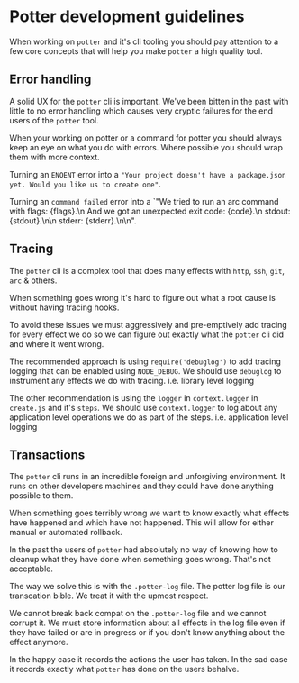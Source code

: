 # Potter development guidelines

When working on `potter` and it's cli tooling you should pay
  attention to a few core concepts that will help you make
  `potter` a high quality tool.

## Error handling

A solid UX for the `potter` cli is important. We've been bitten
  in the past with little to no error handling which causes very
  cryptic failures for the end users of the `potter` tool.

When your working on potter or a command for potter you should
  always keep an eye on what you do with errors. Where possible
  you should wrap them with more context.

Turning an `ENOENT` error into a `"Your project doesn't have a
  package.json yet. Would you like us to create one"`.

Turning an `command failed` error into a `"We tried to run an 
  arc command with flags: {flags}.\n And we got an unexpected
  exit code: {code}.\n stdout: {stdout}.\n\n
  stderr: {stderr}.\n\n".

## Tracing

The `potter` cli is a complex tool that does many effects with
  `http`, `ssh`, `git`, `arc` & others.

When something goes wrong it's hard to figure out what a root
  cause is without having tracing hooks.

To avoid these issues we must aggressively and pre-emptively add
  tracing for every effect we do so we can figure out exactly
  what the `potter` cli did and where it went wrong.

The recommended approach is using `require('debuglog')` to add
  tracing logging that can be enabled using `NODE_DEBUG`. We
  should use `debuglog` to instrument any effects we do with
  tracing. i.e. library level logging

The other recommendation is using the `logger` in
  `context.logger` in `create.js` and it's `steps`. We should use
  `context.logger` to log about any application level operations
  we do as part of the steps. i.e. application level logging

## Transactions

The `potter` cli runs in an incredible foreign and unforgiving
  environment. It runs on other developers machines and they
  could have done anything possible to them.

When something goes terribly wrong we want to know exactly what
  effects have happened and which have not happened. This will
  allow for either manual or automated rollback.

In the past the users of `potter` had absolutely no way of 
  knowing how to cleanup what they have done when something goes
  wrong. That's not acceptable.

The way we solve this is with the `.potter-log` file. The
  potter log file is our transcation bible. We treat it with the
  upmost respect.

We cannot break back compat on the `.potter-log` file and we 
  cannot corrupt it. We must store information about all effects
  in the log file even if they have failed or are in progress or
  if you don't know anything about the effect anymore.

In the happy case it records the actions the user has taken. In
  the sad case it records exactly what `potter` has done on the
  users behalve.
